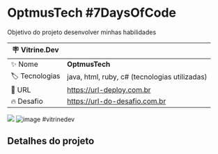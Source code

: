 # OptmusTech  #7DaysOfCode 

Objetivo do projeto desenvolver minhas habilidades

| :placard: Vitrine.Dev |     |
| -------------  | --- |
| :sparkles: Nome        | **OptmusTech**
| :label: Tecnologias | java, html, ruby, c# (tecnologias utilizadas)
| :rocket: URL         | https://url-deploy.com.br
| :fire: Desafio     | https://url-do-desafio.com.br

<!-- Inserir imagem com a #vitrinedev ao final do link -->
![](https://via.placeholder.com/1200x500.png?text=imagem+lindona+do+meu+projeto#vitrinedev) ![image](https://user-images.githubusercontent.com/44849657/207470602-1f635a4a-11b5-4cd5-bc43-3b458d89a8be.png) #vitrinedev

## Detalhes do projeto



